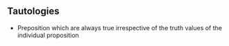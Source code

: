 ## Tautologies
- Preposition which are always true irrespective of the truth values of the individual proposition
